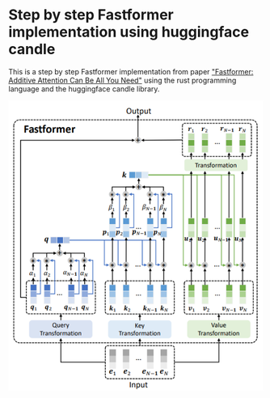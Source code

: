# Step by step Fastformer implementation using huggingface candle

This is a step by step Fastformer implementation from paper ["Fastformer: Additive Attention Can Be All You Need"](https://arxiv.org/abs/2108.09084) using the rust programming language and the huggingface candle library.

![Image Fastformer](/images/fastformer.png)
